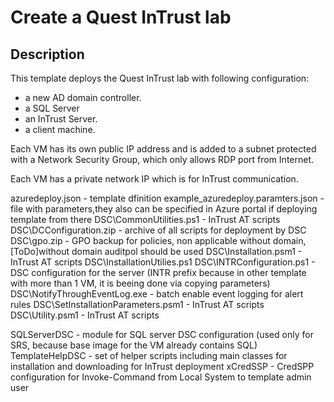 # Create a Quest InTrust lab

## Description

This template deploys the Quest InTrust lab with following configuration: 

* a new AD domain controller. 
* a SQL Server 
* an InTrust Server. 
* a client machine.

Each VM has its own public IP address and is added to a subnet protected with a Network Security Group, which only allows RDP port from Internet. 

Each VM has a private network IP which is for InTrust communication. 


azuredeploy.json - template dfinition
example_azuredeploy.paramters.json - file with parameters,they also can be specified in Azure portal if deploying template from there
DSC\CommonUtilities.ps1 - InTrust AT scripts
DSC\DCConfiguration.zip - archive of all scripts for deployment by DSC
DSC\gpo.zip - GPO backup for policies, non applicable without domain, [ToDo]without domain auditpol should be used
DSC\Installation.psm1 - InTrust AT scripts
DSC\InstallationUtilies.ps1
DSC\INTRConfiguration.ps1 - DSC configuration for the server (INTR prefix because in other template with more than 1 VM, it is beeing done via copying parameters)
DSC\NotifyThroughEventLog.exe - batch enable event logging for alert rules
DSC\SetInstallationParameters.psm1 - InTrust AT scripts
DSC\Utility.psm1 - InTrust AT scripts

SQLServerDSC - module for SQL server DSC configuration (used only for SRS, because base image for the VM already contains SQL)
TemplateHelpDSC - set of helper scripts including main classes for installation and downloading for InTrust deployment
xCredSSP - CredSPP configuration for Invoke-Command from Local System to template admin user

